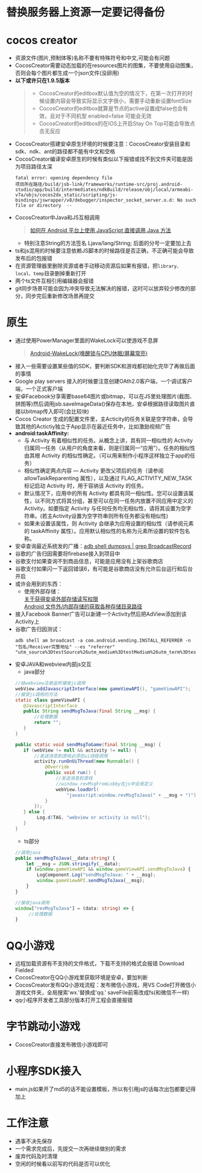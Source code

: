 # 替换服务器上资源一定要记得备份
# cocos creator
* 资源文件(图片,预制体等)名称不要有特殊符号和中文,可能会有问题  
* CocosCreator需要动态加载的在resources图片的图集，不要使用自动图集，否则会每个图片都生成一个json文件(没卵用)  
* **以下或许只在1.9.5版本**
    >* CocosCreator的editbox默认值为空的情况下，在第一次打开的时候设置内容会导致实际显示文字很小，需要手动重新设置fontSize  
    >* CocosCreator的editbox就算是节点的active设置成false也会有效，且对于不同机型 enabled=false 可能会无效  
    >* CocosCreator的editbox的在IOS上开启Stay On Top可能会导致点击无反应  
* CocosCreator搭建安卓原生环境的时候要注意：CocosCreator安装目录和sdk、ndk、ant的路径都不能有中文和空格  
* CocosCreator编译安卓原生的时候有类似以下报错或找不到文件夹可能是因为项目路径太深  
    ``` 
    fatal error: opening dependency file  
    项目所在路径/build/jsb-link/frameworks/runtime-src/proj.android-studio/app/build/intermediates/ndkBuild/release/obj/local/armeabi-v7a/objs/cocos2dx_static/scripting/js-bindings/jswrapper/v8/debugger/inspector_socket_server.o.d: No such file or directory  ··
    ```
* CocosCreator中Java和JS互相调用
    >[如何在 Android 平台上使用 JavaScript 直接调用 Java 方法](https://docs.cocos.com/creator/manual/zh/advanced-topics/java-reflection.html?h=java)
    * 特别注意String的方法签名 Ljava/lang/String; 后面的分号一定要加上去
* ts和js混用的时候要注意依赖JS脚本的时候路径是否正确，不正确可能会导致发布后的包报错
* 在资源管理器里删除资源或者手动移动资源后如果有报错，把`library、local、temp`目录删掉重新打开
* 两个ts文件互相引用编辑器会报错
* git同步场景可能会因为冲突导致无法解决的报错，这时可以放弃较少修改的部分，同步完后重新修改场景再提交
# 原生
* 通过使用PowerManager里面的WakeLock可以使游戏不息屏
    > [Android-WakeLock(唤醒锁与CPU休眠/屏幕常亮)](https://blog.csdn.net/qq_32115439/article/details/80169222)
* 接入一些需要设置某些值的SDK，要判断SDK和游戏都初始化完毕了再做后面的事情
* Google play servers 接入的时候要注意创建OAth2.0客户端，一个调试客户端，一个正式客户端
* 安卓Facebook分享需要base64图片或bitmap，可以在JS里处理图片(截图、拼图等)然后调用jsb.saveImageData()保存在本地，安卓根据路径读取图片直接以bitmap传入即可(会比较块)
* Cocos Creator 生成的配置文件里，主Acticity的任务关联是空字符串，会导致其他的Actictiy独立于App显示在最近任务中，比如激励视频广告
* **android:taskAffinity:**  
    * 与 Activity 有着相似性的任务。从概念上讲，具有同一相似性的 Activity 归属同一任务（从用户的角度来看，则是归属同一“应用”）。任务的相似性由其根 Activity 的相似性确定。（可以用来制作小程序这样独立于app的任务）
    * 相似性确定两点内容 — Activity 更改父项后的任务（请参阅 allowTaskReparenting 属性），以及通过 FLAG_ACTIVITY_NEW_TASK 标记启动 Activity 时，用于容纳该 Activity 的任务。
    * 默认情况下，应用中的所有 Activity 都具有同一相似性。您可以设置该属性，以不同方式将其分组，甚至可以在同一任务内放置不同应用中定义的 Activity。如要指定 Activity 与任何任务均无相似性，请将其设置为空字符串。(若主Activity设置为空字符串则所有任务都没有相似性)
    * 如果未设置该属性，则 Activity 会继承为应用设置的相似性（请参阅[<application>](https://developer.android.com/guide/topics/manifest/application-element)元素的 taskAffinity 属性）。应用默认相似性的名称为[<manifest>](https://developer.android.com/guide/topics/manifest/manifest-element)元素所设置的软件包名称。
* 安卓查询最近系统发的广播：[adb shell dumpsys | grep BroadcastRecord](https://blog.csdn.net/g19920917/article/details/38032413)
* 谷歌的广告归因需要将firebase接入到项目中
* 谷歌支付如果查询不到商品信息，可能是应用没有上架谷歌商店
* 谷歌支付如果闪一下返回错误6，有可能是谷歌商店没有允许后台运行和后台开启
* 或许会用到的东西：
  * 使用外部存储：  
    [关于获得安卓外部存储读写权限](https://www.cnblogs.com/zanzg/p/9129375.html)  
    [Android 文件外/内部存储的获取各种存储目录路径](https://blog.csdn.net/csdn_aiyang/article/details/80665185)
* 接入Facebook Banner广告可以新建一个Activity然后把AdView添加到该Activity上
* 谷歌广告归因测试： 
    ```
    adb shell am broadcast -a com.android.vending.INSTALL_REFERRER -n "包名/Receiver完整地址" --es "referrer" "utm_source%3DtestSource%26utm_medium%3DtestMedium%26utm_term%3DtestTerm%26utm_content%3DtestContent%26utm_campaign%3DtestCampaign"
    ```
* 安卓JAVA和webview内部js交互
    * java部分
     ```Java
    //给webview注册监听接收js调用
    webView.addJavascriptInterface(new gameViewAPI(), "gameViewAPI");
    //接受js调用的方法
     static class gameViewAPI {
        @JavascriptInterface
        public String sendMsgToJava(final String __msg) {
            //处理数据
            return "";
        }
    }
   
    public static void sendMsgToGame(final String __msg) {
        if (webView != null && activity != null) {
            //发送消息到游戏必须在ui线程调用
            activity.runOnUiThread(new Runnable() {
                @Override
                public void run() {
                    //发送消息到游戏
                    //window.revMsgFromLobby在js中全局定义
                    webView.loadUrl(
                        "javascript:window.revMsgToJava(" + __msg + ")");
                }
            });
        } else {
             Log.d(TAG, "webview or activity is null");
        }
    }
     ```
     * ts部分
    ```typescript
    //调用java
    public sendMsgToJava(__data:string) {
        let __msg = JSON.stringify(__data);
        if (window.gameViewAPI && window.gameViewAPI.sendMsgToJava) {
            LogComponent.Log("sendMsgToJava: " + __msg);
            window.gameViewAPI.sendMsgToJava(__msg);
        }
    }
    
    //接收java调用
    window["revMsgToJava"] = (data: string) => {
         //处理数据
    }
    ```
# QQ小游戏
* 远程加载资源有不支持的文件格式，下载不支持的格式会报错 Download Fielded
* CocosCreator在QQ小游戏里获取环境是安卓，要加判断
* CocosCreator发布QQ小游戏流程：发布微信小游戏，用VS Code打开微信小游戏文件夹，全局搜索'wx.'替换成'qq.'  saveFile前需改成fs(和微信不一样)
* qq小程序开发者工具部分版本打开工程会直接报错
# 字节跳动小游戏
* CocosCreator直接发布微信小游戏即可
# 小程序SDK接入
* main.js如果开了md5的话不能设置模板，所以有引用js的话每次出包都要记得加上
# 工作注意
* 遇事不决先保存
* 一个需求完成后，先提交一次再继续做别的需求
* 废弃代码及时清理
* 空闲的时候看以前写的代码是否可以优化
